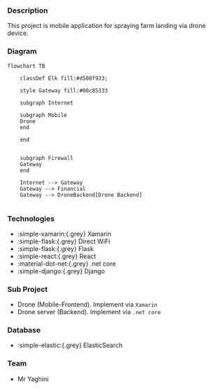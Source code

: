 ### Description
This project is mobile application for spraying farm landing via drone device.

### Diagram


``` mermaid
flowchart TB
    
    classDef Elk fill:#d500f933;
    
    style Gateway fill:#00c85333
    
    subgraph Internet
    
    subgraph Mobile
    Drone
    end
    
    end
    
        
    subgraph Firewall
    Gateway
    end
    
    Internet --> Gateway
    Gateway --> Financial
    Gateway --> DroneBackend[Drone Backend]
    
``` 

### Technologies

* :simple-xamarin:{.grey} Xamarin
* :simple-flask:{.grey} Direct WiFi
* :simple-flask:{.grey} Flask
* :simple-react:{.grey} React
* :material-dot-net:{.grey} .net core
* :simple-django:{.grey} Django

### Sub Project

* Drone (Mobile-Frontend). Implement via `Xamarin`
* Drone server (Backend). Implement via `.net core`

### Database
* :simple-elastic:{.grey} ElasticSearch

### Team
* Mr Yaghini